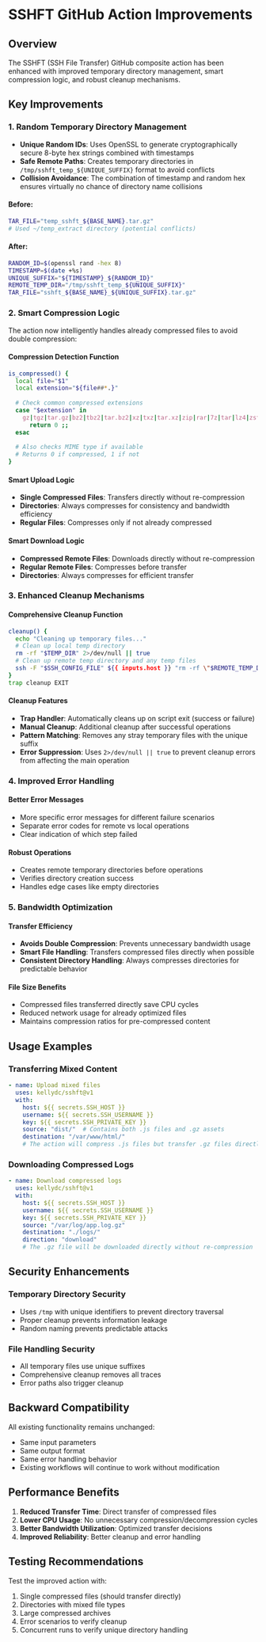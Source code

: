 # SSHFT GitHub Action Improvements

## Overview
The SSHFT (SSH File Transfer) GitHub composite action has been enhanced with improved temporary directory management, smart compression logic, and robust cleanup mechanisms.

## Key Improvements

### 1. Random Temporary Directory Management
- **Unique Random IDs**: Uses OpenSSL to generate cryptographically secure 8-byte hex strings combined with timestamps
- **Safe Remote Paths**: Creates temporary directories in `/tmp/sshft_temp_${UNIQUE_SUFFIX}` format to avoid conflicts
- **Collision Avoidance**: The combination of timestamp and random hex ensures virtually no chance of directory name collisions

#### Before:
```bash
TAR_FILE="temp_sshft_${BASE_NAME}.tar.gz"
# Used ~/temp_extract directory (potential conflicts)
```

#### After:
```bash
RANDOM_ID=$(openssl rand -hex 8)
TIMESTAMP=$(date +%s)
UNIQUE_SUFFIX="${TIMESTAMP}_${RANDOM_ID}"
REMOTE_TEMP_DIR="/tmp/sshft_temp_${UNIQUE_SUFFIX}"
TAR_FILE="sshft_${BASE_NAME}_${UNIQUE_SUFFIX}.tar.gz"
```

### 2. Smart Compression Logic
The action now intelligently handles already compressed files to avoid double compression:

#### Compression Detection Function
```bash
is_compressed() {
  local file="$1"
  local extension="${file##*.}"
  
  # Check common compressed extensions
  case "$extension" in
    gz|tgz|tar.gz|bz2|tbz2|tar.bz2|xz|txz|tar.xz|zip|rar|7z|tar|lz4|zst)
      return 0 ;;
  esac
  
  # Also checks MIME type if available
  # Returns 0 if compressed, 1 if not
}
```

#### Smart Upload Logic
- **Single Compressed Files**: Transfers directly without re-compression
- **Directories**: Always compresses for consistency and bandwidth efficiency
- **Regular Files**: Compresses only if not already compressed

#### Smart Download Logic
- **Compressed Remote Files**: Downloads directly without re-compression
- **Regular Remote Files**: Compresses before transfer
- **Directories**: Always compresses for efficient transfer

### 3. Enhanced Cleanup Mechanisms

#### Comprehensive Cleanup Function
```bash
cleanup() {
  echo "Cleaning up temporary files..."
  # Clean up local temp directory
  rm -rf "$TEMP_DIR" 2>/dev/null || true
  # Clean up remote temp directory and any temp files
  ssh -F "$SSH_CONFIG_FILE" ${{ inputs.host }} "rm -rf \"$REMOTE_TEMP_DIR\" /tmp/sshft_*_${UNIQUE_SUFFIX}.tar.gz" 2>/dev/null || true
}
trap cleanup EXIT
```

#### Cleanup Features
- **Trap Handler**: Automatically cleans up on script exit (success or failure)
- **Manual Cleanup**: Additional cleanup after successful operations
- **Pattern Matching**: Removes any stray temporary files with the unique suffix
- **Error Suppression**: Uses `2>/dev/null || true` to prevent cleanup errors from affecting the main operation

### 4. Improved Error Handling

#### Better Error Messages
- More specific error messages for different failure scenarios
- Separate error codes for remote vs local operations
- Clear indication of which step failed

#### Robust Operations
- Creates remote temporary directories before operations
- Verifies directory creation success
- Handles edge cases like empty directories

### 5. Bandwidth Optimization

#### Transfer Efficiency
- **Avoids Double Compression**: Prevents unnecessary bandwidth usage
- **Smart File Handling**: Transfers compressed files directly when possible
- **Consistent Directory Handling**: Always compresses directories for predictable behavior

#### File Size Benefits
- Compressed files transferred directly save CPU cycles
- Reduced network usage for already optimized files
- Maintains compression ratios for pre-compressed content

## Usage Examples

### Transferring Mixed Content
```yaml
- name: Upload mixed files
  uses: kellydc/sshft@v1
  with:
    host: ${{ secrets.SSH_HOST }}
    username: ${{ secrets.SSH_USERNAME }}
    key: ${{ secrets.SSH_PRIVATE_KEY }}
    source: "dist/"  # Contains both .js files and .gz assets
    destination: "/var/www/html/"
    # The action will compress .js files but transfer .gz files directly
```

### Downloading Compressed Logs
```yaml
- name: Download compressed logs
  uses: kellydc/sshft@v1
  with:
    host: ${{ secrets.SSH_HOST }}
    username: ${{ secrets.SSH_USERNAME }}
    key: ${{ secrets.SSH_PRIVATE_KEY }}
    source: "/var/log/app.log.gz"
    destination: "./logs/"
    direction: "download"
    # The .gz file will be downloaded directly without re-compression
```

## Security Enhancements

### Temporary Directory Security
- Uses `/tmp` with unique identifiers to prevent directory traversal
- Proper cleanup prevents information leakage
- Random naming prevents predictable attacks

### File Handling Security
- All temporary files use unique suffixes
- Comprehensive cleanup removes all traces
- Error paths also trigger cleanup

## Backward Compatibility

All existing functionality remains unchanged:
- Same input parameters
- Same output format
- Same error handling behavior
- Existing workflows will continue to work without modification

## Performance Benefits

1. **Reduced Transfer Time**: Direct transfer of compressed files
2. **Lower CPU Usage**: No unnecessary compression/decompression cycles
3. **Better Bandwidth Utilization**: Optimized transfer decisions
4. **Improved Reliability**: Better cleanup and error handling

## Testing Recommendations

Test the improved action with:
1. Single compressed files (should transfer directly)
2. Directories with mixed file types
3. Large compressed archives
4. Error scenarios to verify cleanup
5. Concurrent runs to verify unique directory handling